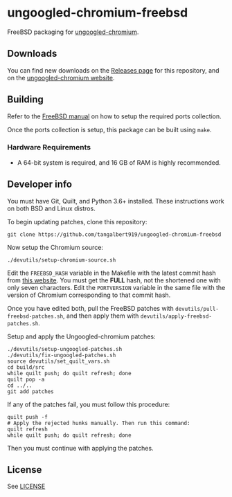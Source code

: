 # ungoogled-chromium-freebsd

FreeBSD packaging for [ungoogled-chromium](//github.com/ungoogled-software/ungoogled-chromium).

## Downloads

You can find new downloads on the [Releases page](//github.com/tangalbert919/ungoogled-chromium-freebsd/releases) for this repository, and on the [ungoogled-chromium website](https://ungoogled-software.github.io/ungoogled-chromium-binaries).

## Building

Refer to the [FreeBSD manual](https://docs.freebsd.org/en/books/handbook/ports/#ports-using) on how to setup the required ports collection.

Once the ports collection is setup, this package can be built using `make`.

### Hardware Requirements

* A 64-bit system is required, and 16 GB of RAM is highly recommended.

## Developer info

You must have Git, Quilt, and Python 3.6+ installed. These instructions work on both BSD and Linux distros.

To begin updating patches, clone this repository:
```
git clone https://github.com/tangalbert919/ungoogled-chromium-freebsd
```

Now setup the Chromium source:
```
./devutils/setup-chromium-source.sh
```

Edit the `FREEBSD_HASH` variable in the Makefile with the latest commit hash from [this website](https://github.com/freebsd/freebsd-ports/commits/main/www/chromium). You must get the **FULL** hash, not the shortened one with only seven characters. Edit the `PORTVERSION` variable in the same file with the version of Chromium corresponding to that commit hash.

Once you have edited both, pull the FreeBSD patches with `devutils/pull-freebsd-patches.sh`, and then apply them with `devutils/apply-freebsd-patches.sh`.

Setup and apply the Ungoogled-chromium patches:
```
./devutils/setup-ungoogled-patches.sh
./devutils/fix-ungoogled-patches.sh
source devutils/set_quilt_vars.sh
cd build/src
while quilt push; do quilt refresh; done
quilt pop -a
cd ../..
git add patches
```
If any of the patches fail, you must follow this procedure:
```
quilt push -f
# Apply the rejected hunks manually. Then run this command:
quilt refresh
while quilt push; do quilt refresh; done
```
Then you must continue with applying the patches.

## License

See [LICENSE](LICENSE)

